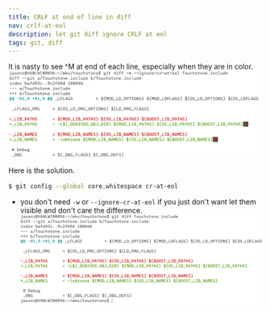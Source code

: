 ```yaml
---
title: CRLF at end of line in diff
nav: crlf-at-eol
description: let git diff ignore CRLF at eol
tags: git, diff
---
```


It is nasty to see ^M at end of each line, especially when they are in color.
![crlf-at-eol](crlf-at-eol.png)

Here is the solution.
```sh
$ git config --global core.whitespace cr-at-eol
```
* you don't need ``-w`` or ``--ignore-cr-at-eol`` if you just don't want let them visible and don't care the difference.
![crlf-at-eol-2](crlf-at-eol-2.png)

